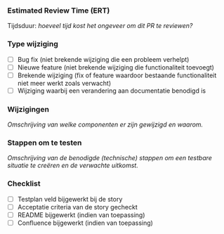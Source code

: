 ### Estimated Review Time (ERT)
Tijdsduur: _hoeveel tijd kost het ongeveer om dit PR te reviewen?_

### Type wijziging
- [ ] Bug fix (niet brekende wijziging die een probleem verhelpt)
- [ ] Nieuwe feature (niet brekende wijziging die functionaliteit toevoegt)
- [ ] Brekende wijziging (fix of feature waardoor bestaande functionaliteit niet meer werkt zoals verwacht)
- [ ] Wijziging waarbij een verandering aan documentatie benodigd is

### Wijzigingen
_Omschrijving van welke componenten er zijn gewijzigd en waarom._

### Stappen om te testen
_Omschrijving van de benodigde (technische) stappen om een testbare situatie te creëren en de verwachte uitkomst._

### Checklist
- [ ] Testplan veld bijgewerkt bij de story
- [ ] Acceptatie criteria van de story gecheckt
- [ ] README bijgewerkt (indien van toepassing)
- [ ] Confluence bijgewerkt (indien van toepassing)
